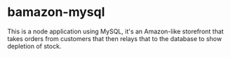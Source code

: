 # bamazon-mysql

This is a node application using MySQL, it's an Amazon-like storefront that takes orders from customers that then relays that to the database to show depletion of stock.